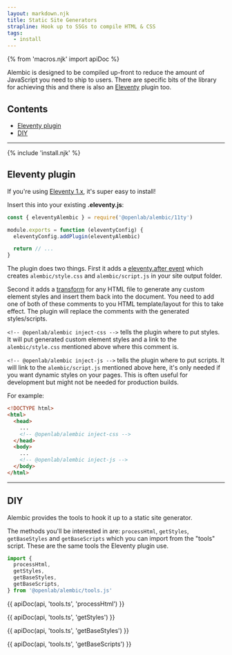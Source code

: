 ```yaml
---
layout: markdown.njk
title: Static Site Generators
strapline: Hook up to SSGs to compile HTML & CSS
tags:
  - install
---
```


{% from 'macros.njk' import apiDoc %}

Alembic is designed to be compiled up-front to reduce the amount of JavaScript you need to ship to users.
There are specific bits of the library for achieving this and there is also an [Eleventy](https://www.11ty.dev/) plugin too.

## Contents

- [Eleventy plugin](#eleventy-plugin)
- [DIY](#diy)

---

{% include 'install.njk' %}

## Eleventy plugin

If you're using [Eleventy 1.x](https://www.11ty.dev/), it's super easy to install!

Insert this into your existing **.eleventy.js**:

```js
const { eleventyAlembic } = require('@openlab/alembic/11ty')

module.exports = function (eleventyConfig) {
  eleventyConfig.addPlugin(eleventyAlembic)

  return // ...
}
```

The plugin does two things. First it adds a [eleventy.after event](https://www.11ty.dev/docs/events/#eleventy.after) which creates `alembic/style.css` and `alembic/script.js` in your site output folder.

Second it adds a [transform](https://www.11ty.dev/docs/config/#transforms) for any HTML file to generate any custom element styles and insert them back into the document. You need to add one of both of these comments to you HTML template/layout for this to take effect. The plugin will replace the comments with the generated styles/scripts.

`<!-- @openlab/alembic inject-css -->`
tells the plugin where to put styles. It will put generated custom element styles and a link to the `alembic/style.css` mentioned above where this comment is.

`<!-- @openlab/alembic inject-js -->`
tells the plugin where to put scripts. It will link to the `alembic/script.js` mentioned above here, it's only needed if you want dynamic styles on your pages. This is often useful for development but might not be needed for production builds.

For example:

```html
<!DOCTYPE html>
<html>
  <head>
    ...
    <!-- @openlab/alembic inject-css -->
  </head>
  <body>
    ...
    <!-- @openlab/alembic inject-js -->
  </body>
</html>
```

---

## DIY

Alembic provides the tools to hook it up to a static site generator.

The methods you'll be interested in are: `processHtml`, `getStyles`, `getBaseStyles` and `getBaseScripts` which you can import from the "tools" script. These are the same tools the Eleventy plugin use.

```ts
import {
  processHtml,
  getStyles,
  getBaseStyles,
  getBaseScripts,
} from '@openlab/alembic/tools.js'
```

{{ apiDoc(api, 'tools.ts', 'processHtml') }}

{{ apiDoc(api, 'tools.ts', 'getStyles') }}

{{ apiDoc(api, 'tools.ts', 'getBaseStyles') }}

{{ apiDoc(api, 'tools.ts', 'getBaseScripts') }}
